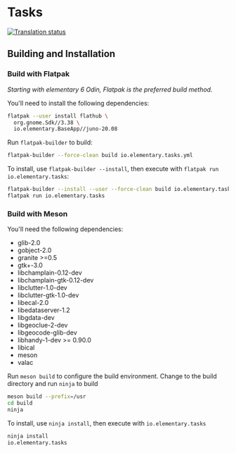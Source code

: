 # Tasks
[![Translation status](https://l10n.elementary.io/widgets/tasks/-/svg-badge.svg)](https://l10n.elementary.io/engage/tasks/?utm_source=widget)

## Building and Installation

### Build with Flatpak

_Starting with elementary 6 Odin, Flatpak is the preferred build method._

You'll need to install the following dependencies:

```bash
flatpak --user install flathub \
  org.gnome.Sdk//3.38 \
  io.elementary.BaseApp//juno-20.08
```

Run `flatpak-builder` to build:

```bash
flatpak-builder --force-clean build io.elementary.tasks.yml
```

To install, use `flatpak-builder --install`, then execute with `flatpak run io.elementary.tasks`:

```bash
flatpak-builder --install --user --force-clean build io.elementary.tasks.yml
flatpak run io.elementary.tasks
```

### Build with Meson

You'll need the following dependencies:
* glib-2.0
* gobject-2.0
* granite >=0.5
* gtk+-3.0
* libchamplain-0.12-dev
* libchamplain-gtk-0.12-dev
* libclutter-1.0-dev
* libclutter-gtk-1.0-dev
* libecal-2.0
* libedataserver-1.2
* libgdata-dev
* libgeoclue-2-dev
* libgeocode-glib-dev
* libhandy-1-dev >= 0.90.0
* libical
* meson
* valac

Run `meson build` to configure the build environment. Change to the build directory and run `ninja` to build

```bash
meson build --prefix=/usr
cd build
ninja
```

To install, use `ninja install`, then execute with `io.elementary.tasks`

```bash
ninja install
io.elementary.tasks
```
